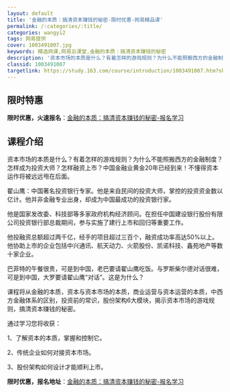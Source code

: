 ```yaml
---
layout: default
title: '金融的本质：搞清资本赚钱的秘密-限时优惠-网易精品课'
permalink: /:categories/:title/
categories: wangyi2
tags: 网易提供
cover: 1003491007.jpg
keywords: 精选网课,网易云课堂,金融的本质：搞清资本赚钱的秘密
description: '资本市场的本质是什么？有着怎样的游戏规则？为什么不能照搬西方的金融制度？怎样成为投资大师？怎样融资上市？中国金融业黄金2'
classid: 1003491007
targetlink: https://study.163.com/course/introduction/1003491007.htm?share=1&shareId=1025206652&utm_campaign=share&utm_medium=iphoneShare&utm_source=&utm_u=1025206652
---
```


## 限时特惠

**限时优惠，火速报名**：[金融的本质：搞清资本赚钱的秘密-报名学习](https://study.163.com/course/introduction/1003491007.htm?share=1&shareId=1025206652&utm_campaign=share&utm_medium=iphoneShare&utm_source=&utm_u=1025206652)

## 课程介绍

资本市场的本质是什么？有着怎样的游戏规则？为什么不能照搬西方的金融制度？怎样成为投资大师？怎样融资上市？中国金融业黄金20年已经到来！不懂得资本运作将被远远甩在后面。



翟山鹰：中国著名投资银行专家。他是来自民间的投资大师，掌控的投资资金数以亿计。他并非金融专业出身，却成为中国最成功的投资银行家。

 

他是国家发改委、科技部等多家政府机构经济顾问。在担任中国建设银行股份有限公司投资银行部总裁期间，参与实施了建行上市和回归等重要工作。

 

他投融资总额超过两千亿，经手的项目超过三百个，融资成功率高达50%以上。他协助上市的企业包括中兴通讯、航天动力、火箭股份、凯诺科技、鑫苑地产等数十家企业。

 

巴菲特的午餐很贵，可是到中国，老巴要请翟山鹰吃饭。与罗斯柴尔德对话很难，可是到中国，大罗要请翟山鹰“对话”。这是为什么？

 

课程将从金融的本质，资本与资本市场的本质，商业运营与资本运营的本质，中西方金融体系的区别，投资前的常识，股份架构6大模块，揭示资本市场的游戏规则，搞清资本赚钱的秘密。

 

通过学习您将收获：

1、了解资本的本质，掌握和控制它。

2、传统企业如何对接资本市场。

3、股份架构如何设计才能顺利上市。

**限时优惠，报名地址**：[金融的本质：搞清资本赚钱的秘密-报名学习](https://study.163.com/course/introduction/1003491007.htm?share=1&shareId=1025206652&utm_campaign=share&utm_medium=iphoneShare&utm_source=&utm_u=1025206652)


